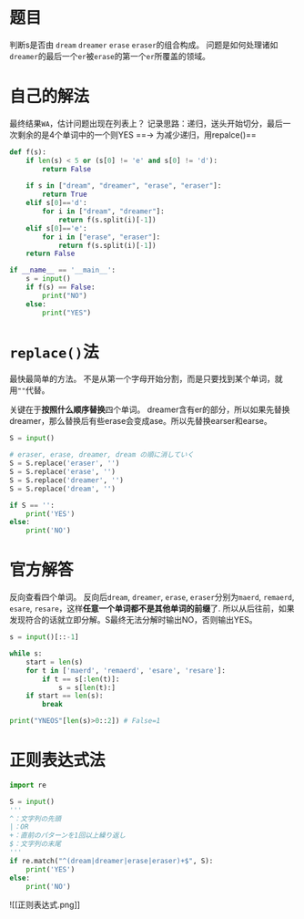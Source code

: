 # 题目
判断s是否由 `dream` `dreamer` `erase` `eraser`的组合构成。
问题是如何处理诸如`dreamer`的最后一个`er`被`erase`的第一个`er`所覆盖的领域。

# 自己的解法
最终结果`WA`，估计问题出现在列表上？
记录思路：递归，送头开始切分，最后一次剩余的是4个单词中的一个则YES
==-> 为减少递归，用repalce()==
```py
def f(s):
    if len(s) < 5 or (s[0] != 'e' and s[0] != 'd'):
        return False
        
    if s in ["dream", "dreamer", "erase", "eraser"]:
        return True
    elif s[0]=='d':
        for i in ["dream", "dreamer"]:
            return f(s.split(i)[-1])
    elif s[0]=='e':
        for i in ["erase", "eraser"]:
            return f(s.split(i)[-1])
    return False

if __name__ == '__main__':
    s = input()
    if f(s) == False:
        print("NO")
    else:
        print("YES")
```

# `replace()`法
最快最简单的方法。
不是从第一个字母开始分割，而是只要找到某个单词，就用`""`代替。

关键在于**按照什么顺序替换**四个单词。
dreamer含有er的部分，所以如果先替换dreamer，那么替换后有些erase会变成ase。所以先替换earser和earse。
```py
S = input() 

# eraser, erase, dreamer, dream の順に消していく 
S = S.replace('eraser', '') 
S = S.replace('erase', '') 
S = S.replace('dreamer', '') 
S = S.replace('dream', '') 

if S == '': 
	print('YES') 
else: 
	print('NO')
```

# 官方解答
反向查看四个单词。
反向后`dream`, `dreamer`, `erase`, `eraser`分别为`maerd`, `remaerd`, `esare`, `resare`，这样**任意一个单词都不是其他单词的前缀**了.
所以从后往前，如果发现符合的话就立即分解。S最终无法分解时输出NO，否则输出YES。
```py
s = input()[::-1]  

while s:  
	start = len(s)  
	for t in ['maerd', 'remaerd', 'esare', 'resare']:  
		if t == s[:len(t)]:  
			s = s[len(t):]  
	if start == len(s):  
		break

print("YNEOS"[len(s)>0::2]) # False=1
```

# 正则表达式法
```py
import re 

S = input() 
''' 
^：文字列の先頭
|：OR 
+：直前のパターンを1回以上繰り返し
$：文字列の末尾 
''' 
if re.match("^(dream|dreamer|erase|eraser)+$", S): 
	print('YES') 
else: 
	print('NO')
```
![[正则表达式.png]]